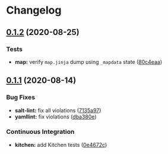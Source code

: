 # Changelog

## [0.1.2](https://github.com/saltstack-formulas/openntpd-formula/compare/v0.1.1...v0.1.2) (2020-08-25)


### Tests

* **map:** verify `map.jinja` dump using `_mapdata` state ([80c4eaa](https://github.com/saltstack-formulas/openntpd-formula/commit/80c4eaa9b083be33790374cc24af5f759809e88b))

## [0.1.1](https://github.com/saltstack-formulas/openntpd-formula/compare/v0.1.0...v0.1.1) (2020-08-14)


### Bug Fixes

* **salt-lint:** fix all violations ([7135a97](https://github.com/saltstack-formulas/openntpd-formula/commit/7135a975d14674eb056e10401f1db461782a3060))
* **yamllint:** fix violations ([dba380e](https://github.com/saltstack-formulas/openntpd-formula/commit/dba380e7ceaa18a56078f656dbe8a619bb5964f9))


### Continuous Integration

* **kitchen:** add Kitchen tests ([0e4672c](https://github.com/saltstack-formulas/openntpd-formula/commit/0e4672cf7508847c5a6a20169a320d5d3393e729))
